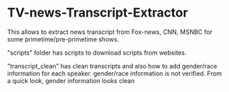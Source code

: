 # TV-news-Transcript-Extractor
This allows to extract news transcript from Fox-news, CNN, MSNBC for some primetime/pre-primetime shows.


"scripts" folder has scripts to download scripts from websites.

"transcript_clean" has clean transcripts and also how to add gender/race information for each speaker. gender/race information is not verified. From a quick look, gender information looks clean
